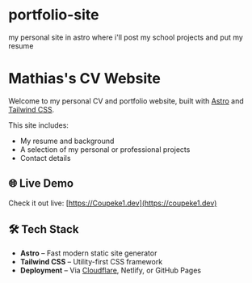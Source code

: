 # portfolio-site
my personal site in astro where i'll post my school projects and put my resume
# Mathias's CV Website

Welcome to my personal CV and portfolio website, built with [Astro](https://astro.build/) and [Tailwind CSS](https://tailwindcss.com/).

This site includes:
- My resume and background
- A selection of my personal or professional projects
- Contact details

## 🌐 Live Demo

Check it out live: [https://Coupeke1.dev](https://coupeke1.dev)

## 🛠 Tech Stack

- **Astro** – Fast modern static site generator
- **Tailwind CSS** – Utility-first CSS framework
- **Deployment** – Via [Cloudflare](https://www.cloudflare.com/), Netlify, or GitHub Pages

